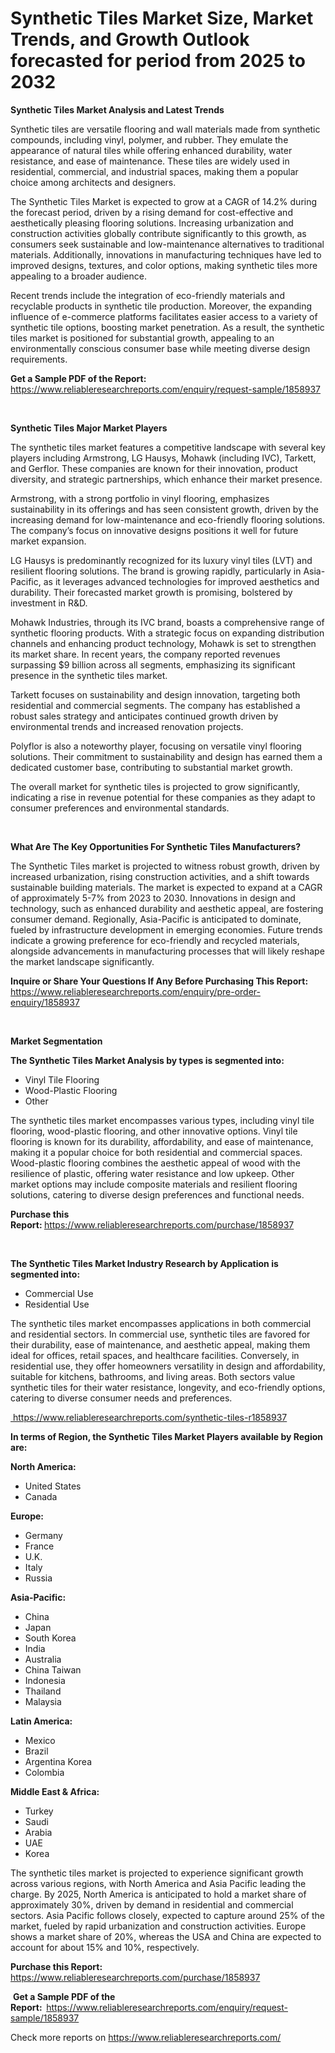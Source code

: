 <p><h1>Synthetic Tiles Market Size, Market Trends, and Growth Outlook forecasted for period from 2025 to 2032</h1></p><p><strong>Synthetic Tiles Market Analysis and Latest Trends</strong></p>
<p><p>Synthetic tiles are versatile flooring and wall materials made from synthetic compounds, including vinyl, polymer, and rubber. They emulate the appearance of natural tiles while offering enhanced durability, water resistance, and ease of maintenance. These tiles are widely used in residential, commercial, and industrial spaces, making them a popular choice among architects and designers.</p><p>The Synthetic Tiles Market is expected to grow at a CAGR of 14.2% during the forecast period, driven by a rising demand for cost-effective and aesthetically pleasing flooring solutions. Increasing urbanization and construction activities globally contribute significantly to this growth, as consumers seek sustainable and low-maintenance alternatives to traditional materials. Additionally, innovations in manufacturing techniques have led to improved designs, textures, and color options, making synthetic tiles more appealing to a broader audience.</p><p>Recent trends include the integration of eco-friendly materials and recyclable products in synthetic tile production. Moreover, the expanding influence of e-commerce platforms facilitates easier access to a variety of synthetic tile options, boosting market penetration. As a result, the synthetic tiles market is positioned for substantial growth, appealing to an environmentally conscious consumer base while meeting diverse design requirements.</p></p>
<p><strong>Get a Sample PDF of the Report:&nbsp;</strong> <a href="https://www.reliableresearchreports.com/enquiry/request-sample/1858937?utm_campaign=2183&utm_medium=2&utm_source=Github&utm_content=ia&utm_term=30012025&utm_id=synthetic-tiles">https://www.reliableresearchreports.com/enquiry/request-sample/1858937</a></p>
<p>&nbsp;</p>
<p><strong>Synthetic Tiles Major Market Players</strong></p>
<p><p>The synthetic tiles market features a competitive landscape with several key players including Armstrong, LG Hausys, Mohawk (including IVC), Tarkett, and Gerflor. These companies are known for their innovation, product diversity, and strategic partnerships, which enhance their market presence.</p><p>Armstrong, with a strong portfolio in vinyl flooring, emphasizes sustainability in its offerings and has seen consistent growth, driven by the increasing demand for low-maintenance and eco-friendly flooring solutions. The company’s focus on innovative designs positions it well for future market expansion.</p><p>LG Hausys is predominantly recognized for its luxury vinyl tiles (LVT) and resilient flooring solutions. The brand is growing rapidly, particularly in Asia-Pacific, as it leverages advanced technologies for improved aesthetics and durability. Their forecasted market growth is promising, bolstered by investment in R&D.</p><p>Mohawk Industries, through its IVC brand, boasts a comprehensive range of synthetic flooring products. With a strategic focus on expanding distribution channels and enhancing product technology, Mohawk is set to strengthen its market share. In recent years, the company reported revenues surpassing $9 billion across all segments, emphasizing its significant presence in the synthetic tiles market.</p><p>Tarkett focuses on sustainability and design innovation, targeting both residential and commercial segments. The company has established a robust sales strategy and anticipates continued growth driven by environmental trends and increased renovation projects.</p><p>Polyflor is also a noteworthy player, focusing on versatile vinyl flooring solutions. Their commitment to sustainability and design has earned them a dedicated customer base, contributing to substantial market growth.</p><p>The overall market for synthetic tiles is projected to grow significantly, indicating a rise in revenue potential for these companies as they adapt to consumer preferences and environmental standards.</p></p>
<p>&nbsp;</p>
<p><strong>What Are The Key Opportunities For Synthetic Tiles Manufacturers?</strong></p>
<p><p>The Synthetic Tiles market is projected to witness robust growth, driven by increased urbanization, rising construction activities, and a shift towards sustainable building materials. The market is expected to expand at a CAGR of approximately 5-7% from 2023 to 2030. Innovations in design and technology, such as enhanced durability and aesthetic appeal, are fostering consumer demand. Regionally, Asia-Pacific is anticipated to dominate, fueled by infrastructure development in emerging economies. Future trends indicate a growing preference for eco-friendly and recycled materials, alongside advancements in manufacturing processes that will likely reshape the market landscape significantly.</p></p>
<p><strong>Inquire or Share Your Questions If Any Before Purchasing This Report:</strong> <a href="https://www.reliableresearchreports.com/enquiry/pre-order-enquiry/1858937?utm_campaign=2183&utm_medium=2&utm_source=Github&utm_content=ia&utm_term=30012025&utm_id=synthetic-tiles">https://www.reliableresearchreports.com/enquiry/pre-order-enquiry/1858937</a></p>
<p>&nbsp;</p>
<p><strong>Market Segmentation</strong></p>
<p><strong>The Synthetic Tiles Market Analysis by types is segmented into:</strong></p>
<p><ul><li>Vinyl Tile Flooring</li><li>Wood-Plastic Flooring</li><li>Other</li></ul></p>
<p><p>The synthetic tiles market encompasses various types, including vinyl tile flooring, wood-plastic flooring, and other innovative options. Vinyl tile flooring is known for its durability, affordability, and ease of maintenance, making it a popular choice for both residential and commercial spaces. Wood-plastic flooring combines the aesthetic appeal of wood with the resilience of plastic, offering water resistance and low upkeep. Other market options may include composite materials and resilient flooring solutions, catering to diverse design preferences and functional needs.</p></p>
<p><strong>Purchase this Report:&nbsp;</strong><a href="https://www.reliableresearchreports.com/purchase/1858937?utm_campaign=2183&utm_medium=2&utm_source=Github&utm_content=ia&utm_term=30012025&utm_id=synthetic-tiles">https://www.reliableresearchreports.com/purchase/1858937</a></p>
<p>&nbsp;</p>
<p><strong>The Synthetic Tiles Market Industry Research by Application is segmented into:</strong></p>
<p><ul><li>Commercial Use</li><li>Residential Use</li></ul></p>
<p><p>The synthetic tiles market encompasses applications in both commercial and residential sectors. In commercial use, synthetic tiles are favored for their durability, ease of maintenance, and aesthetic appeal, making them ideal for offices, retail spaces, and healthcare facilities. Conversely, in residential use, they offer homeowners versatility in design and affordability, suitable for kitchens, bathrooms, and living areas. Both sectors value synthetic tiles for their water resistance, longevity, and eco-friendly options, catering to diverse consumer needs and preferences.</p></p>
<p><a href="https://www.reliableresearchreports.com/synthetic-tiles-r1858937?utm_campaign=2183&utm_medium=2&utm_source=Github&utm_content=ia&utm_term=30012025&utm_id=synthetic-tiles">&nbsp;https://www.reliableresearchreports.com/synthetic-tiles-r1858937</a></p>
<p><strong>In terms of Region, the Synthetic Tiles Market Players available by Region are:</strong></p>
<p>
    <p> <strong> North America: </strong>
        <ul>
            <li>United States</li>
            <li>Canada</li>
        </ul>
        </p> 
    <p> <strong> Europe: </strong>
        <ul>
            <li>Germany</li>
            <li>France</li>
            <li>U.K.</li>
            <li>Italy</li>
            <li>Russia</li>
        </ul>
        </p> 
    <p> <strong> Asia-Pacific: </strong>
        <ul>
            <li>China</li>
            <li>Japan</li>
            <li>South Korea</li>
            <li>India</li>
            <li>Australia</li>
            <li>China Taiwan</li>
            <li>Indonesia</li>
            <li>Thailand</li>
            <li>Malaysia</li>
        </ul>
        </p> 
    <p> <strong> Latin America: </strong>
        <ul>
            <li>Mexico</li>
            <li>Brazil</li>
            <li>Argentina Korea</li>
            <li>Colombia</li>
        </ul>
        </p> 
    <p> <strong> Middle East & Africa: </strong>
        <ul>
            <li>Turkey</li>
            <li>Saudi</li>
            <li>Arabia</li>
            <li>UAE</li>
            <li>Korea</li>
        </ul>
    </p>
    </p>
<p><p>The synthetic tiles market is projected to experience significant growth across various regions, with North America and Asia Pacific leading the charge. By 2025, North America is anticipated to hold a market share of approximately 30%, driven by demand in residential and commercial sectors. Asia Pacific follows closely, expected to capture around 25% of the market, fueled by rapid urbanization and construction activities. Europe shows a market share of 20%, whereas the USA and China are expected to account for about 15% and 10%, respectively.</p></p>
<p><strong>Purchase this Report: </strong><a href="https://www.reliableresearchreports.com/purchase/1858937?utm_campaign=2183&utm_medium=2&utm_source=Github&utm_content=ia&utm_term=30012025&utm_id=synthetic-tiles">https://www.reliableresearchreports.com/purchase/1858937</a></p>
<p>&nbsp;<strong>Get a Sample PDF of the Report:&nbsp;&nbsp;</strong><a href="https://www.reliableresearchreports.com/enquiry/request-sample/1858937?utm_campaign=2183&utm_medium=2&utm_source=Github&utm_content=ia&utm_term=30012025&utm_id=synthetic-tiles">https://www.reliableresearchreports.com/enquiry/request-sample/1858937</a></p>
<p><strong></strong></p>
<p>Check more reports on <a href="https://www.reliableresearchreports.com/?utm_campaign=2183&utm_medium=2&utm_source=Github&utm_content=ia&utm_term=30012025&utm_id=synthetic-tiles">https://www.reliableresearchreports.com/</a></p>